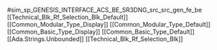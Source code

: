 #sim_sp_GENESIS_INTERFACE_ACS_BE_SR3DNG_src_src_gen_fe_be
[[Technical_Blk_Rf_Selection_Blk_Default]]
[[Common_Modular_Type_Display]]
[[Common_Modular_Type_Default]]
[[Common_Basic_Type_Display]]
[[Common_Basic_Type_Default]]
[[Ada.Strings.Unbounded]]
[[Technical_Blk_Rf_Selection_Blk]]

